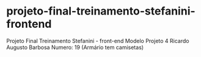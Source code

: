 
# projeto-final-treinamento-stefanini-frontend
Projeto Final Treinamento Stefanini - front-end Modelo Projeto 4 Ricardo Augusto Barbosa Numero: 19 (Armário tem camisetas)
